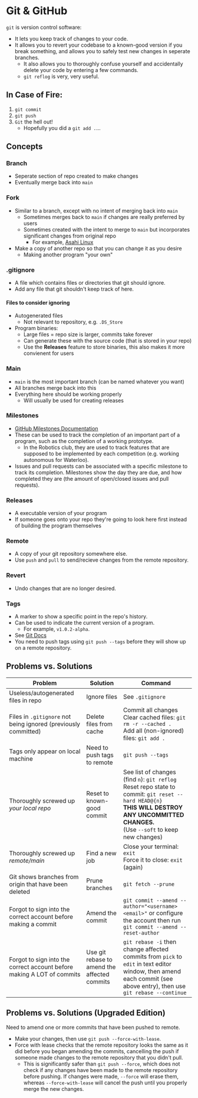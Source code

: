 # Git & GitHub
`git` is version control software:
* It lets you keep track of changes to your code.
* It allows you to revert your codebase to a known-good version if you break something, and allows you to safely test new changes in seperate branches.
	* It also allows you to thoroughly confuse yourself and accidentally delete your code by entering a few commands.
	* `git reflog` is very, very useful.

## In Case of Fire:
1. `git commit`
1. `git push`
1. `Git` the hell out!
	* Hopefully you did a `git add .`...

## Concepts
### Branch
* Seperate section of repo created to make changes
* Eventually merge back into `main`

### Fork
* Similar to a branch, except with no intent of merging back into `main`
	* Sometimes merges back to `main` if changes are really preferred by users
	* Sometimes created with the intent to merge to `main` but incorporates significant changes from original repo
		* For example, [Asahi Linux](https://github.com/AsahiLinux/linux)
* Make a copy of another repo so that you can change it as you desire
	* Making another program "your own"

### .gitignore
* A file which contains files or directories that git should ignore.
* Add any file that git shouldn't keep track of here.

#### Files to consider ignoring
* Autogenerated files
	* Not relevant to repository, e.g. `.DS_Store`
* Program binaries:
	* Large files = repo size is larger, commits take forever
	* Can generate these with the source code (that is stored in your repo)
	* Use the **Releases** feature to store binaries, this also makes it more convienent for users

### Main
* `main` is the most important branch (can be named whatever you want)
* All branches merge back into this
* Everything here should be working properly
	* Will usually be used for creating releases

### Milestones
* [GitHub Milestones Documentation](https://docs.github.com/en/issues/using-labels-and-milestones-to-track-work/about-milestones)
* These can be used to track the completion of an important part of a program, such as the completion of a working prototype.
	* In the Robotics club, they are used to track features that are supposed to be implemented by each competition (e.g. working autonomous for Waterloo).
* Issues and pull requests can be associated with a specific milestone to track its completion. Milestones show the day they are due, and how completed they are (the amount of open/closed issues and pull requests).

### Releases
* A executable version of your program
* If someone goes onto your repo they're going to look here first instead of building the program themselves

### Remote
* A copy of your git repository somewhere else.
* Use `push` and `pull` to send/recieve changes from the remote repository.

### Revert
* Undo changes that are no longer desired.

### Tags
* A marker to show a specific point in the repo's history.
* Can be used to indicate the current version of a program.
	* For example, `v1.0.2-alpha`.
* See [Git Docs](https://git-scm.com/book/en/v2/Git-Basics-Tagging)
* You need to push tags using `git push --tags` before they will show up on a remote repository.

## Problems vs. Solutions
| Problem | Solution | Command |
| ------- | -------- | ------- |
| Useless/autogenerated files in repo | Ignore files | See `.gitignore` |
| Files in `.gitignore` not being ignored (previously committed) | Delete files from cache | Commit all changes<br>Clear cached files: `git rm -r --cached .`<br>Add all (non-ignored) files: `git add .` |
| Tags only appear on local machine | Need to push tags to remote | `git push --tags` |
| Thoroughly screwed up *your local repo* | Reset to known-good commit | See list of changes (find `n`): `git reflog`<br>Reset repo state to commit: `git reset --hard HEAD@{n}`<br>**THIS WILL DESTROY ANY UNCOMMITTED CHANGES.**<br>(Use `--soft` to keep new changes) |
| Thoroughly screwed up *remote/main* | Find a new job | Close your terminal: `exit`<br>Force it to close: `exit` (again) |
| Git shows branches from origin that have been deleted | Prune branches | `git fetch --prune` |
| Forgot to sign into the correct account before making a commit | Amend the commit | `git commit --amend --author="<username> <email>"` or configure the account then run `git commit --amend --reset-author` |
| Forgot to sign into the correct account before making A LOT of commits | Use git rebase to amend the affected commits | `git rebase -i` then change affected commits from `pick` to `edit` in text editor window, then amend each commit (see above entry), then use `git rebase --continue` |

## Problems vs. Solutions (Upgraded Edition)
Need to amend one or more commits that have been pushed to remote.
* Make your changes, then use `git push --force-with-lease`.
* Force with lease checks that the remote repository looks the same as it did before you began amending the commits, cancelling the push if someone made changes to the remote repository that you didn't pull.
	* This is significantly safer than `git push --force`, which does not check if any changes have been made to the remote repository before pushing. If changes were made, `--force` will erase them, whereas `--force-with-lease` will cancel the push until you properly merge the new changes.
